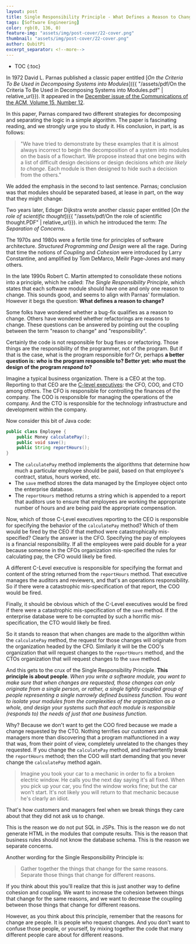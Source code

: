 ```yaml
---
layout: post
title: Single Responsibility Principle - What Defines a Reason to Change?
tags: [Software Engineering]
color: rgb(0, 136, 0)
feature-img: "assets/img/post-cover/22-cover.png"
thumbnail: "assets/img/post-cover/22-cover.png"
author: QubitPi
excerpt_separator: <!--more-->
---
```


<!--more-->

* TOC
{:toc}


In 1972 David L. Parnas published a classic paper entitled
[_On the Criteria To Be Used in Decomposing Systems into Modules_]({{ "/assets/pdf/On the Criteria To Be Used in Decomposing Systems into  Modules.pdf" | relative_url}}).
It appeared in the [December issue of the Communications of the ACM, Volume 15, Number 12](https://dl.acm.org/doi/10.1145/361598.361623).

In this paper, Parnas compared two different strategies for decomposing and separating the logic in a simple algorithm.
The paper is fascinating reading, and we strongly urge you to study it. His conclusion, in part, is as follows:

> "We have tried to demonstrate by these examples that it is almost always incorrect to begin the decomposition of a
> system into modules on the basis of a flowchart. We propose instead that one begins with a list of difficult design 
> decisions or design decisions _which are likely to change_. Each module is then designed to hide such a decision from
> the others."

We added the emphasis in the second to last sentence. Parnas; conclusion was that modules should be separated based, at 
lease in part, on the way that they might change.

Two years later, Edsger Dijkstra wrote another classic paper entitled
[_On the role of scientific thought_]({{ "/assets/pdf/On the role of scientific thought.PDF" | relative_url}}). in which
he introduced the term: _The Separation of Concerns_.

The 1970s and 1980s were a fertile time for principles of software architecture. _Structured Programming and Design_
were all the rage. During that time the notions of _Coupling_ and _Cohesion_ were introduced by Larry Constantine, and 
amplified by Tom DeMarco, Meilir Page-Jones and many others.

In the late 1990s Robert C. Martin attempted to consolidate these notions into a principle, which he called: _The Single 
Responsibility Principle_, which states that each software module should have one and only one reason to change. This 
sounds good, and seems to align with Parnas' formulation. However it begs the question: **What defines a reason to 
change?**

Some folks have wondered whether a bug-fix qualifies as a reason to change. Others have wondered whether refactorings
are reasons to change. These questions can be answered by pointing out the coupling between the term "reason to change"
and "responsibility".

Certainly the code is not responsible for bug fixes or refactoring. Those things are the responsibility of the
programmer, not of the program. But if that is the case, what is the program responsible for? Or, perhaps **a better
question is: _who_ is the program responsible to? Better yet: _who_ must the design of the program _respond to_?**

Imagine a typical business organization. There is a CEO at the top. Reporting to that CEO are the
[C-level executives](https://resources.workable.com/hr-terms/c-level-executive#): the CFO, COO, and CTO among others.
The CFO is responsible for controlling the finances of the company. The COO is responsible for managing the operations
of the company. And the CTO is responsible for the technology infrastructure and development within the company.

Now consider this bit of Java code:

```java
public class Employee {
    public Money calculatePay();
    public void save();
    public String reportHours();
}
```

* The `calculatePay` method implements the algorithms that determine how much a particular employee should be paid,
  based on that employee's contract, status, hours worked, etc.
* The `save` method stores the data managed by the Employee object onto the enterprise database.
* The `reportHours` method returns a string which is appended to a report that auditors use to ensure that employees are 
  working the appropriate number of hours and are being paid the appropriate compensation.

Now, which of those C-Level executives reporting to the CEO is responsible for specifying the behavior of the
`calculatePay` method? Which of them would be fired by the CEO if that method were catastrophically mis-specified?
Clearly the answer is the CFO. Specifying the pay of employees is a financial responsibility. If all the employees were 
paid double for a year because someone in the CFOs organization mis-specified the rules for calculating pay, the CFO
would likely be fired.

A different C-Level executive is responsible for specifying the format and content of the string returned from the 
`reportHours` method. That executive manages the auditors and reviewers, and that's an operations responsibility. So if 
there were a catastrophic mis-specification of that report, the COO would be fired.

Finally, it should be obvious which of the C-Level executives would be fired if there were a catastrophic
mis-specification of the `save` method. If the enterprise database were to be corrupted by such a horrific 
mis-specification, the CTO would likely be fired.

So it stands to reason that when changes are made to the algorithm within the `calculatePay` method, the request for
those changes will originate from the organization headed by the CFO. Similarly it will be the COO's organization that
will request changes to the `reportHours` method, and the CTOs organization that will request changes to the `save`
method.

And this gets to the crux of the Single Responsibility Principle. **This principle is about people**. _When you write a 
software module, you want to make sure that when changes are requested, those changes can only originate from a single 
person, or rather, a single tightly coupled group of people representing a single narrowly defined business function.
You want to isolate your modules from the complexities of the organization as a whole, and design your systems such that 
each module is responsible (responds to) the needs of just that one business function._

Why? Because we don't want to get the COO fired because we made a change requested by the CTO. Nothing terrifies our 
customers and managers more than discovering that a program malfunctioned in a way that was, from their point of view, 
completely unrelated to the changes they requested. If you change the `calculatePay` method, and inadvertently break the 
`reportHours` method; then the COO will start demanding that you never change the `calculatePay` method again.

> Imagine you took your car to a mechanic in order to fix a broken electric window. He calls you the next day saying
> it's all fixed. When you pick up your car, you find the window works fine; but the car won't start. It's not likely
> you will return to that mechanic because he's clearly an idiot.

That's how customers and managers feel when we break things they care about that they did not ask us to change.

This is the reason we do not put SQL in JSPs. This is the reason we do not generate HTML in the modules that compute 
results. This is the reason that business rules should not know the database schema. This is the reason we separate 
concerns.

Another wording for the Single Responsibility Principle is:

> Gather together the things that change for the same reasons. Separate those things that change for different reasons.

If you think about this you'll realize that this is just another way to define cohesion and coupling. We want to
increase the cohesion between things that change for the same reasons, and we want to decrease the coupling between
those things that change for different reasons.

However, as you think about this principle, remember that the reasons for change are people. It is people who request 
changes. And you don't want to confuse those people, or yourself, by mixing together the code that many different
people care about for different reasons.
